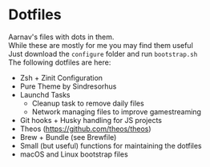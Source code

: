 # Dotfiles
Aarnav's files with dots in them.<br>
While these are mostly for me you may find them useful<br>
Just download the `configure` folder and run `bootstrap.sh`<br>
The following dotfiles are here:
- Zsh + Zinit Configuration
- Pure Theme by Sindresorhus
- Launchd Tasks
	- Cleanup task to remove daily files
	- Network managing files to improve gamestreaming
- Git hooks + Husky handling for JS projects
- Theos (https://github.com/theos/theos)
- Brew + Bundle (see Brewfile)
- Small (but useful) functions for maintaining the dotfiles
- macOS and Linux bootstrap files
